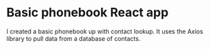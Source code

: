 # Basic phonebook React app
I created a basic phonebook up with contact lookup.
It uses the Axios library to pull data from a database of contacts. 